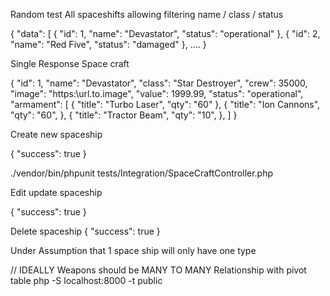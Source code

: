 Random test
All spaceshifts allowing filtering name / class / status

{
 "data": [
 {
 "id": 1,
 "name": "Devastator",
 "status": "operational"
 },
 {
 "id": 2,
 "name": "Red Five",
 "status": "damaged"
 },
....
}



Single Response Space craft

{
 "id": 1,
 "name": "Devastator",
 "class": "Star Destroyer",
 "crew": 35000,
 "image": "https:\\url.to.image",
 "value": 1999.99,
 "status": "operational",
 "armament": [
 {
 "title": "Turbo Laser",
 "qty": "60"
 },
 {
 "title": "Ion Cannons",
 "qty": "60",
 },
 {
 "title": "Tractor Beam",
 "qty": "10",
 },
 ]
}


Create new spaceship

{
 "success": true
}


./vendor/bin/phpunit tests/Integration/SpaceCraftController.php

Edit update spaceship

{
 "success": true
}

Delete spaceship 
{
 "success": true
}

Under Assumption that 1 space ship will only have one type

// IDEALLY Weapons should be MANY TO MANY Relationship with pivot table
php -S localhost:8000 -t public